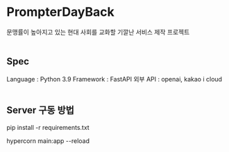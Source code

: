 # PrompterDayBack
문맹률이 높아지고 있는 현대 사회를 교화할 기깔난 서비스 제작 프로젝트
<br/><br/>

## Spec
Language : Python 3.9
Framework : FastAPI
외부 API : openai, kakao i cloud
<br/><br/>

## Server 구동 방법
pip install -r requirements.txt

hypercorn main:app --reload
<br/><br/>
